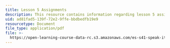 ```yaml
---
title: Lesson 5 Assignments
description: This resource contains information regarding lesson 5 assignments.
uid: ad81fad5-139f-72e2-9ffe-bbdbedfb19e9
resourcetype: Document
file_type: application/pdf
file: >-
  https://open-learning-course-data-rc.s3.amazonaws.com/es-s41-speak-italian-with-your-mouth-full-spring-2012/ad81fad5139f72e29ffebbdbedfb19e9_MITES_S41S12_compiti_5.pdf
---
```

